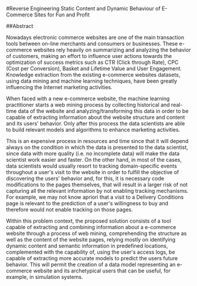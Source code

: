 #Reverse Engineering Static Content and Dynamic Behaviour of E-Commerce Sites for Fun and Profit

##Abstract

Nowadays electronic commerce websites are one of the main transaction tools between on-line merchants and consumers or businesses. These e-commerce websites rely heavily on summarizing and analyzing the behavior of customers, making an effort to influence user actions towards the optimization of success metrics such as CTR (Click through Rate), CPC (Cost per Conversion), Basket and Lifetime Value and User Engagement. Knowledge extraction from the existing e-commerce websites datasets, using data mining and machine learning techniques, have been greatly influencing the Internet marketing activities.

When faced with a new e-commerce website, the machine learning practitioner starts a web mining process by collecting historical and real-time data of the website and analyzing/transforming this data in order to be capable of extracting information about the website structure and content and its users' behavior. Only after this process the data scientists are able to build relevant models and algorithms to enhance marketing activities. 

This is an expensive process in resources and time since that it will depend always on the condition in which the data is presented to the data scientist, since data with more quality (i.e. no incomplete data) will make the data scientist work easier and faster. On the other hand, in most of the cases, data scientists would usually resort to tracking domain-specific events throughout a user's visit to the website in order to fulfill the objective of discovering the users' behavior and, for this, it is necessary code modifications to the pages themselves, that will result in a larger risk of not capturing all the relevant information by not enabling tracking mechanisms. For example, we may not know apriori that a visit to a Delivery Conditions page is relevant to the prediction of a user's willingness to buy and therefore would not enable tracking on those pages.

Within this problem context, the proposed solution consists of a tool capable of extracting and combining information about a e-commerce website through a process of web mining, comprehending the structure as well as the content of the website pages, relying mostly on identifying dynamic content and semantic information in predefined locations, complemented with the capability of, using the user's access logs, be capable of extracting more accurate models to predict the users future behavior. This will permit the creation of a data model representing an e-commerce website and its archetypical users that can be useful, for example, in simulation systems.